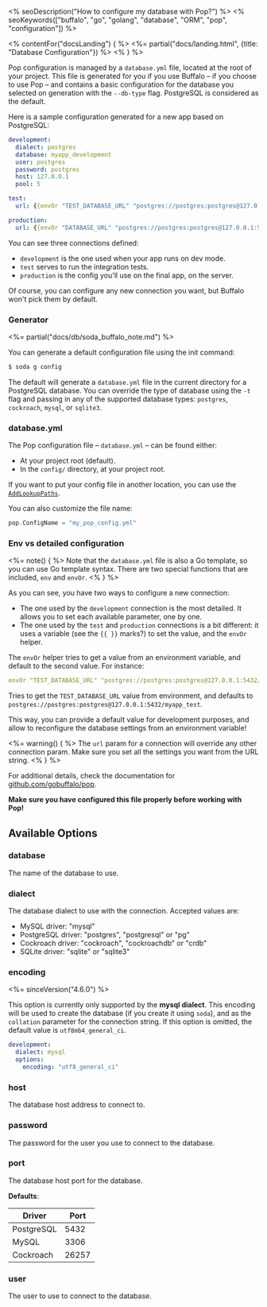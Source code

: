 <% seoDescription("How to configure my database with Pop?") %>
<% seoKeywords(["buffalo", "go", "golang", "database", "ORM", "pop", "configuration"]) %>

<% contentFor("docsLanding") { %>
  <%= partial("docs/landing.html", {title: "Database Configuration"}) %>
<% } %>

Pop configuration is managed by a `database.yml` file, located at the root of your project. This file is generated for you if you use Buffalo &#8211; if you choose to use Pop &#8211; and contains a basic configuration for the database you selected on generation with the `--db-type` flag. PostgreSQL is considered as the default.

Here is a sample configuration generated for a new app based on PostgreSQL:

```yaml
development:
  dialect: postgres
  database: myapp_development
  user: postgres
  password: postgres
  host: 127.0.0.1
  pool: 5

test:
  url: {{envOr "TEST_DATABASE_URL" "postgres://postgres:postgres@127.0.0.1:5432/myapp_test"}}

production:
  url: {{envOr "DATABASE_URL" "postgres://postgres:postgres@127.0.0.1:5432/myapp_production"}}
```

You can see three connections defined:
* `development` is the one used when your app runs on dev mode.
* `test` serves to run the integration tests.
* `production` is the config you'll use on the final app, on the server.

Of course, you can configure any new connection you want, but Buffalo won't pick them by default.

### Generator

<%= partial("docs/db/soda_buffalo_note.md") %>

You can generate a default configuration file using the init command:

```bash
$ soda g config
```

The default will generate a `database.yml` file in the current directory for a PostgreSQL database. You can override the type of database using the `-t` flag and passing in any of the supported database types: `postgres`, `cockroach`, `mysql`, or `sqlite3`.

### database.yml

The Pop configuration file &#8211; `database.yml` &#8211; can be found either:
* At your project root (default).
* In the `config/` directory, at your project root.

If you want to put your config file in another location, you can use the [`AddLookupPaths`](https://godoc.org/github.com/gobuffalo/pop#AddLookupPaths).

You can also customize the file name:

```go
pop.ConfigName = "my_pop_config.yml"
```

### Env vs detailed configuration

<%= note() { %>
Note that the `database.yml` file is also a Go template, so you can use Go template syntax. There are two special functions that are included, `env` and `envOr`.
<% } %>

As you can see, you have two ways to configure a new connection:
* The one used by the `development` connection is the most detailed. It allows you to set each available parameter, one by one.
* The one used by the `test` and `production` connections is a bit different: it uses a variable (see the `{{ }}` marks?) to set the value, and the `envOr` helper.

The `envOr` helper tries to get a value from an environment variable, and default to the second value. For instance:

```yaml
envOr "TEST_DATABASE_URL" "postgres://postgres:postgres@127.0.0.1:5432/myapp_test"
```

Tries to get the `TEST_DATABASE_URL` value from environment, and defaults to `postgres://postgres:postgres@127.0.0.1:5432/myapp_test`.

This way, you can provide a default value for development purposes, and allow to reconfigure the database settings from an environment variable!

<%= warning() { %>
The `url` param for a connection will override any other connection param. Make sure you set all the settings you want from the URL string.
<% } %>

For additional details, check the documentation for [github.com/gobuffalo/pop](https://github.com/gobuffalo/pop).

**Make sure you have configured this file properly before working with Pop!**

## Available Options

### database

The name of the database to use.

### dialect

The database dialect to use with the connection. Accepted values are:
* MySQL driver: "mysql"
* PostgreSQL driver: "postgres", "postgresql" or "pg"
* Cockroach driver: "cockroach", "cockroachdb" or "crdb"
* SQLite driver: "sqlite" or "sqlite3"

### encoding

<%= sinceVersion("4.6.0") %>

This option is currently only supported by the **mysql dialect**. This encoding will be used to create the database (if you create it using `soda`), and as the `collation` parameter for the connection string. If this option is omitted, the default value is `utf8mb4_general_ci`.

```yaml
development:
  dialect: mysql
  options:
    encoding: "utf8_general_ci"
```

### host

The database host address to connect to.

### password

The password for the user you use to connect to the database.

### port

The database host port for the database.

**Defaults**:

| Driver    | Port  |
|-----------|-------|
| PostgreSQL| 5432  |
| MySQL     | 3306  |
| Cockroach | 26257 |

### user

The user to use to connect to the database.